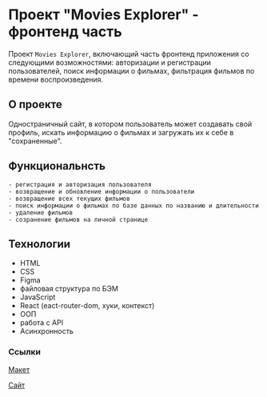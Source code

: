 # Проект "Movies Explorer" - фронтенд часть

Проект `Movies Explorer`, включающий часть фронтенд приложения со следующими возможностями: авторизации и регистрации пользователей, поиск информации о фильмах, фильтрация фильмов по времени воспроизведения.

## О проекте
Одностраничный сайт, в котором пользователь может создавать свой профиль, искать информацию о фильмах и загружать их к себе в "сохраненные".

## Функциональнсть
```
- регистрация и авторизация пользователя
- возвращение и обновление информации о пользователи
- возвращение всех текущих фильмов
- поиск информации о фильмах по базе данных по названию и длительности
- удаление фильмов
- созранение фильмов на личной странице
```

## Технологии
* HTML
* CSS
* Figma
* файловая структура по БЭМ
* JavaScript
* React (eact-router-dom, хуки, контекст)
* ООП
* работа с API
* Асинхронность

### Ссылки
[Макет](https://disk.yandex.ru/d/9PgLeBjOAlc2Lw)

[Сайт](https://moviesexplorer.salnivlada.nomoredomains.sbs/)
